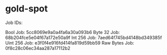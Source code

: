 # gold-spot


Job IDs:

Bool Job: 5cc8069e9a0a4fa6a30a093b6
Byte 32 Job: 68b204fce5e04f67a172e50a9f
Int 256 Job: 7aed64f745bd4148bd349385f
Uint 256 Job: e3f0f4e916fd414fa819d59bb59
Raw Bytes Job: 0f8c28c06ec34aa287a17112b2
